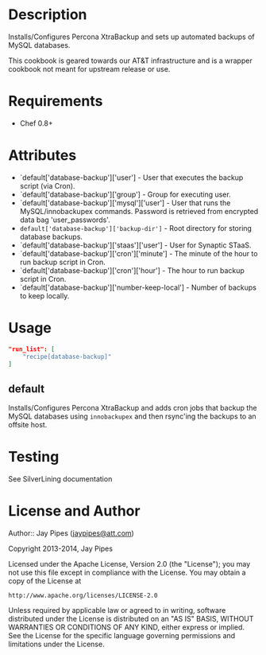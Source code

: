 Description
===========

Installs/Configures Percona XtraBackup and sets up automated backups
of MySQL databases.

This cookbook is geared towards our AT&T infrastructure and is a wrapper
cookbook not meant for upstream release or use.

Requirements
============

* Chef 0.8+

Attributes
==========

* `default['database-backup']['user'] - User that executes the backup script (via Cron).
* `default['database-backup']['group'] - Group for executing user.
* `default['database-backup']['mysql']['user'] - User that runs the MySQL/innobackupex commands. Password is retrieved from encrypted data bag 'user_passwords'.
* `default['database-backup']['backup-dir']` - Root directory for storing database backups.
* `default['database-backup']['staas']['user'] - User for Synaptic STaaS.
* `default['database-backup']['cron']['minute'] - The minute of the hour to run backup script in Cron.
* `default['database-backup']['cron']['hour'] - The hour to run backup script in Cron.
* `default['database-backup']['number-keep-local'] - Number of backups to keep locally.

Usage
=====

```json
"run_list": [
    "recipe[database-backup]"
]
```

default
----

Installs/Configures Percona XtraBackup and adds cron jobs that backup
the MySQL databases using `innobackupex` and then rsync'ing the backups
to an offsite host.

Testing
=======

See SilverLining documentation

License and Author
==================

Author:: Jay Pipes (<jaypipes@att.com>)

Copyright 2013-2014, Jay Pipes

Licensed under the Apache License, Version 2.0 (the "License");
you may not use this file except in compliance with the License.
You may obtain a copy of the License at

    http://www.apache.org/licenses/LICENSE-2.0

Unless required by applicable law or agreed to in writing, software
distributed under the License is distributed on an "AS IS" BASIS,
WITHOUT WARRANTIES OR CONDITIONS OF ANY KIND, either express or implied.
See the License for the specific language governing permissions and 
limitations under the License.

